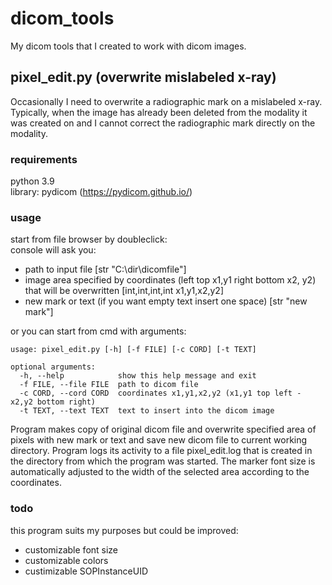 # dicom_tools
My dicom tools that I created to work with dicom images.

## pixel_edit.py (overwrite mislabeled x-ray)
Occasionally I need to overwrite a radiographic mark on a mislabeled x-ray. Typically, when the image has already been deleted from the modality it was created on and I cannot correct the radiographic mark directly on the modality.

### requirements
python 3.9 \
library: pydicom (https://pydicom.github.io/)

### usage
start from file browser by doubleclick:\
console will ask you:
- path to input file [str "C:\dir\dicomfile"]
- image area specified by coordinates (left top  x1,y1 right bottom x2, y2) that will be overwritten [int,int,int,int x1,y1,x2,y2]
- new mark or text (if you want empty text insert one space) [str "new mark"]

or you can start from cmd with arguments:
```
usage: pixel_edit.py [-h] [-f FILE] [-c CORD] [-t TEXT]

optional arguments:
  -h, --help            show this help message and exit
  -f FILE, --file FILE  path to dicom file
  -c CORD, --cord CORD  coordinates x1,y1,x2,y2 (x1,y1 top left - x2,y2 bottom right)
  -t TEXT, --text TEXT  text to insert into the dicom image
```
Program makes copy of original dicom file and overwrite specified area of pixels with new mark or text and save new dicom file to current working directory. Program logs its activity to a file pixel_edit.log that is created in the directory from which the program was started. The marker font size is automatically adjusted to the width of the selected area according to the coordinates.

### todo
this program suits my purposes but could be improved:
- customizable font size
- customizable colors
- custimizable SOPInstanceUID

    


